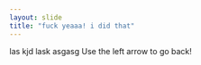 ```yaml
---
layout: slide
title: "fuck yeaaa! i did that"
---
```

las kjd lask asgasg
Use the left arrow to go back!
